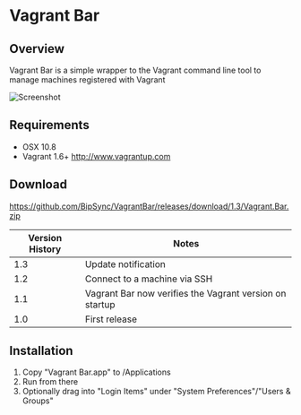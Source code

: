 # Vagrant Bar

## Overview

Vagrant Bar is a simple wrapper to the Vagrant command line tool to manage machines registered with Vagrant

![Screenshot](https://raw.githubusercontent.com/BipSync/VagrantBar/master/Screenshot.png)

## Requirements

* OSX 10.8
* Vagrant 1.6+ http://www.vagrantup.com

## Download

https://github.com/BipSync/VagrantBar/releases/download/1.3/Vagrant.Bar.zip


Version History|Notes
----|----
1.3 | Update notification
1.2 | Connect to a machine via SSH
1.1 | Vagrant Bar now verifies the Vagrant version on startup
1.0 | First release

## Installation
1. Copy "Vagrant Bar.app" to /Applications
2. Run from there
3. Optionally drag into "Login Items" under "System Preferences"/"Users & Groups"